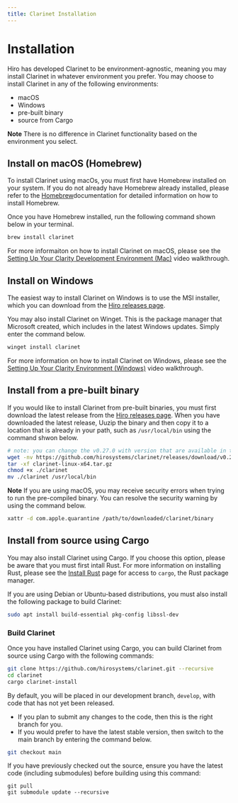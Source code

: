 ```yaml
---
title: Clarinet Installation
---
```


# Installation

Hiro has developed Clarinet to be environment-agnostic, meaning you may install Clarinet in whatever environment you prefer.
You may choose to install Clarinet in any of the following environments:

- macOS
- Windows
- pre-built binary
- source from Cargo

**Note** There is no difference in Clarinet functionality based on the environment you select.

## Install on macOS (Homebrew)

To install Clarinet using macOs, you must first have Homebrew installed on your system. If you do not already have Homebrew already installed, 
please refer to the [Homebrew](https://brew.sh/)documentation for detailed information on how to install Homebrew.

Once you have Homebrew installed, run the following command shown below in your terminal.

```bash
brew install clarinet
```

For more informaiton on how to install Clarinet on macOS, please see the [Setting Up Your Clarity Development Environment (Mac)](https://www.youtube.com/watch?v=dpPopuvYU90) video walkthrough.

## Install on Windows

The easiest way to install Clarinet on Windows is to use the MSI installer, 
which you can download from the [Hiro releases page](https://github.com/hirosystems/clarinet/releases).

You may also install Clarinet on Winget. This is the package manager that Microsoft created, which includes in the latest Windows updates.
Simply enter the command below.

```powershell
winget install clarinet
```

For more information on how to install Clarinet on Windows, please see the [Setting Up Your Clarity Environment (Windows)](https://www.youtube.com/watch?v=r5LY1J5oACs) video walkthrough.

## Install from a pre-built binary

If you would like to install Clarinet from pre-built binaries, you must first download the latest release from the 
[Hiro releases page](https://github.com/hirosystems/clarinet/releases). When you have downloaded the latest release,
Uuzip the binary and then copy it to a location that is already in your path, such as `/usr/local/bin` using the command shwon below.

```sh
# note: you can change the v0.27.0 with version that are available in the releases page.
wget -nv https://github.com/hirosystems/clarinet/releases/download/v0.27.0/clarinet-linux-x64-glibc.tar.gz -O clarinet-linux-x64.tar.gz
tar -xf clarinet-linux-x64.tar.gz
chmod +x ./clarinet
mv ./clarinet /usr/local/bin
```

**Note** If you are using macOS, you may receive security errors when trying to run the pre-compiled binary. 
You can resolve the security warning by using the command below.

```sh
xattr -d com.apple.quarantine /path/to/downloaded/clarinet/binary
```

## Install from source using Cargo

You may also install Clarinet using Cargo. If you choose this option, please be aware that you must first intall Rust.
For more information on installing Rust, please see the [Install Rust](https://www.rust-lang.org/tools/install) page for access 
to `cargo`, the Rust package manager.

If you are using Debian or Ubuntu-based distributions, you must also install the following package to build Clarinet:
```bash
sudo apt install build-essential pkg-config libssl-dev
```
### Build Clarinet

Once you have installed Clarinet using Cargo, you can build Clarinet from source using Cargo with the following commands:

```bash
git clone https://github.com/hirosystems/clarinet.git --recursive
cd clarinet
cargo clarinet-install
```

By default, you will be placed in our development branch, `develop`, with code that has not yet been released.

- If you plan to submit any changes to the code, then this is the right branch for you. 
- If you would prefer to have the latest stable version, then switch to the main branch by entering the command below.

```bash
git checkout main
```

If you have previously checked out the source, ensure you have the latest code (including submodules) before building using this command:

```
git pull
git submodule update --recursive
```
